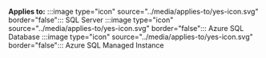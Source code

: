 **Applies to:** :::image type="icon" source="../media/applies-to/yes-icon.svg" border="false"::: SQL Server :::image type="icon" source="../media/applies-to/yes-icon.svg" border="false"::: Azure SQL Database :::image type="icon" source="../media/applies-to/yes-icon.svg" border="false"::: Azure SQL Managed Instance  

